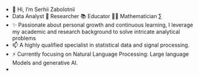 - 👋 Hi, I’m Serhii Zabolotnii
- Data Analyst 🤖 Researcher 📚 Educator 👨‍💻 Mathematician ∑
- ✨ Passionate about personal growth and continuous learning, I leverage my academic and research background to solve intricate analytical problems
- 📫 A highly qualified specialist in statistical data and signal processing.
- ⚡ Currently focusing on Natural Language Processing: Large language Models and generative AI.
- 

<!---
- 💞️ I’m looking to collaborate on ...
- 📫 How to reach me ...
- 😄 Pronouns: ...
- ⚡ Fun fact: ..

SZabolotnii/SZabolotnii is a ✨ special ✨ repository because its `README.md` (this file) appears on your GitHub profile.
You can click the Preview link to take a look at your changes.
--->

